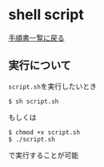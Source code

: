 # shell script

[手順書一覧に戻る](./README.md)

## 実行について
`script.sh`を実行したいとき
```
$ sh script.sh
```
もしくは
```
$ chmod +x script.sh
$ ./script.sh
```
で実行することが可能